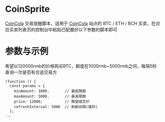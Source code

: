 # CoinSprite
[CoinCola](https://www.coincola.com/) 交易提醒脚本，适用于 [CoinCola](https://www.coincola.com/) 站点的 BTC / ETH / BCH 买卖，在对应买卖列表页的控制台中粘贴已配置好以下参数的脚本即可

# 参数与示例
希望以120000rmb的价格购买BTC，额度在1000rmb~5000rmb之间，每隔5秒查询一次是否有合适交易方
```
(function () {
  const params = {
    minAmount: 1000,       // 最低限额
    maxAmount: 5000,       // 最高限额
    price: 12000,          // 期望成交价
    refreshInterval: 5000  // 刷新间隔(毫秒)
  };
...
```